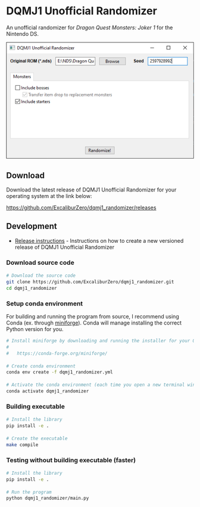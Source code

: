 # DQMJ1 Unofficial Randomizer
An unofficial randomizer for *Dragon Quest Monsters: Joker 1* for the Nintendo DS.

![Screenshot of the randomizer GUI](img/screenshot.png)

## Download
Download the latest release of DQMJ1 Unofficial Randomizer for your operating system at the link below:

https://github.com/ExcaliburZero/dqmj1_randomizer/releases

## Development
* [Release instructions](RELEASE.md) - Instructions on how to create a new versioned release of DQMJ1 Unofficial Randomizer

### Download source code
```bash
# Download the source code
git clone https://github.com/ExcaliburZero/dqmj1_randomizer.git
cd dqmj1_randomizer
```

### Setup conda environment
For building and running the program from source, I recommend using Conda (ex. through [miniforge](https://conda-forge.org/miniforge/)). Conda will manage installing the correct Python version for you.

```bash
# Install miniforge by downloading and running the installer for your OS listed at the link below
#
#   https://conda-forge.org/miniforge/

# Create conda environment
conda env create -f dqmj1_randomizer.yml

# Activate the conda environment (each time you open a new terminal window)
conda activate dqmj1_randomizer
```

### Building executable 
```bash
# Install the library
pip install -e .

# Create the executable
make compile
```

### Testing without building executable (faster)
```bash
# Install the library
pip install -e .

# Run the program
python dqmj1_randomizer/main.py
```